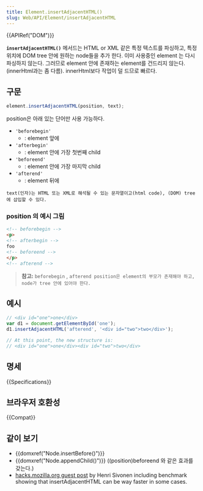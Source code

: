 ```yaml
---
title: Element.insertAdjacentHTML()
slug: Web/API/Element/insertAdjacentHTML
---
```


{{APIRef("DOM")}}

**`insertAdjacentHTML()`** 메서드는 HTML or XML 같은 특정 텍스트를 파싱하고, 특정 위치에 DOM tree 안에 원하는 node들을 추가 한다. 이미 사용중인 element 는 다시 파싱하지 않는다. 그러므로 element 안에 존재하는 element를 건드리지 않는다. (innerHtml과는 좀 다름). innerHtml보다 작업이 덜 드므로 빠르다.

## 구문

```js
element.insertAdjacentHTML(position, text);
```

position은 아래 있는 단어만 사용 가능하다.

- `'beforebegin'`
  - : element 앞에
- `'afterbegin'`
  - : element 안에 가장 첫번째 child
- `'beforeend'`
  - : element 안에 가장 마지막 child
- `'afterend'`
  - : element 뒤에

`text(인자)는 HTML 또는 XML로 해석될 수 있는 문자열이고(html code), (DOM) tree에 삽입할 수 있다.`

### position 의 예시 그림

```html
<!-- beforebegin -->
<p>
<!-- afterbegin -->
foo
<!-- beforeend -->
</p>
<!-- afterend -->
```

> **참고:** `beforebegin` , `afterend position은 element의 부모가 존재해야 하고, node가 tree 안에 있어야 한다.`

## 예시

```js
// <div id="one">one</div>
var d1 = document.getElementById('one');
d1.insertAdjacentHTML('afterend', '<div id="two">two</div>');

// At this point, the new structure is:
// <div id="one">one</div><div id="two">two</div>
```

## 명세

{{Specifications}}

## 브라우저 호환성

{{Compat}}

## 같이 보기

- {{domxref("Node.insertBefore()")}}
- {{domxref("Node.appendChild()")}} ((position)beforeend 와 같은 효과를 갖는다.)
- [hacks.mozilla.org guest post](http://hacks.mozilla.org/2011/11/insertadjacenthtml-enables-faster-html-snippet-injection/) by Henri Sivonen including benchmark showing that insertAdjacentHTML can be way faster in some cases.
